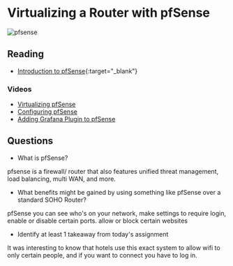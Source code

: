 # Virtualizing a Router with pfSense

![pfsense](https://preview.redd.it/t5ev6eoec7751.png?width=960&crop=smart&auto=webp&s=26d4ea9e4d9eec3708badc7024a641b2f18d2f71)

## Reading

- [Introduction to pfSense](https://turbofuture.com/computers/Introduction-to-pfSense-An-Open-Source-Firewall-and-Router-Platform){:target="_blank"}

### Videos
- [Virtualizing pfSense](https://www.youtube.com/watch?v=WM4q5btBFl4)
- [Configuring pfSense](https://www.youtube.com/watch?v=8jQ5UE_7xds&t=748s)
- [Adding Grafana Plugin to pfSense](https://www.youtube.com/watch?v=HfjW_i8soC4)

## Questions

- What is pfSense?

pfsense is a firewall/ router that also features unified threat management, load balancing, multi WAN, and more.

- What benefits might be gained by using something like pfSense over a standard SOHO Router?

pfSense you can see who's on your network, make settings to require login, enable or disable certain ports. allow or block certain websites

- Identify at least 1 takeaway from today's assignment

It was interesting to know that hotels use this exact system to allow wifi to only certain people, and if you want to connect you have to log in. 